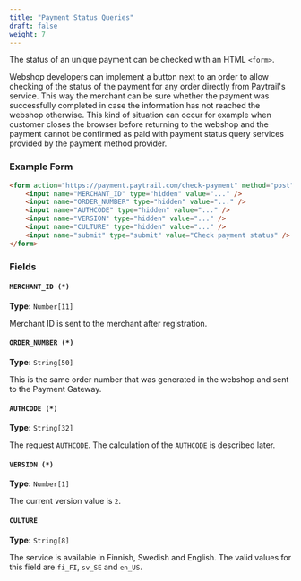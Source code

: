 ```yaml
---
title: "Payment Status Queries"
draft: false
weight: 7
---
```


The status of an unique payment can be checked with an HTML `<form>`.

Webshop developers can implement a button next to an order to allow checking of the status of the payment for any order directly from Paytrail's service. This way the merchant can be sure whether the payment was successfully completed in case the information has not reached the webshop otherwise. This kind of situation can occur for example when customer closes the browser before returning to the webshop and the payment cannot be confirmed as paid with payment status query services provided by the payment method provider.

### Example Form

```html
<form action="https://payment.paytrail.com/check-payment" method="post">
    <input name="MERCHANT_ID" type="hidden" value="..." />
    <input name="ORDER_NUMBER" type="hidden" value="..." />
    <input name="AUTHCODE" type="hidden" value="..." />
    <input name="VERSION" type="hidden" value="..." />
    <input name="CULTURE" type="hidden" value="..." />
    <input name="submit" type="submit" value="Check payment status" />
</form>
```

### Fields

#### `MERCHANT_ID (*)`
**Type:** `Number[11]`

Merchant ID is sent to the merchant after registration.

#### `ORDER_NUMBER (*)`
**Type:** `String[50]`

This is the same order number that was generated in the webshop and sent to the Payment Gateway.

#### `AUTHCODE (*)`
**Type:** `String[32]`

The request `AUTHCODE`. The calculation of the `AUTHCODE` is described later.

#### `VERSION (*)`
**Type:** `Number[1]`

The current version value is `2`.

#### `CULTURE`
**Type:** `String[8]`

The service is available in Finnish, Swedish and English. The valid values for this field are `fi_FI`, `sv_SE` and `en_US`.
